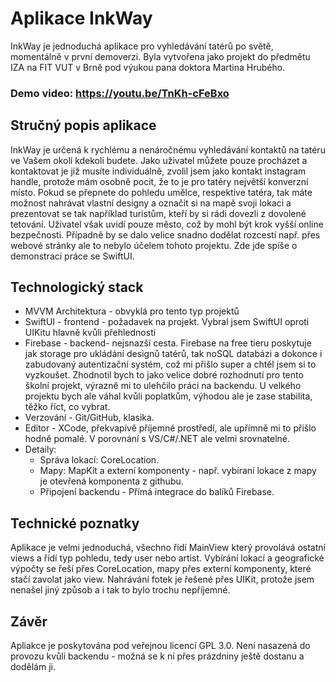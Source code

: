# Aplikace InkWay
InkWay je jednoduchá aplikace pro vyhledávání tatérů po světě, momentálně 
v první demoverzi. Byla vytvořena jako projekt do předmětu IZA na FIT VUT 
v Brně pod výukou pana doktora Martina Hrubého.

### Demo video: https://youtu.be/TnKh-cFeBxo

## Stručný popis aplikace
InkWay je určená k rychlému a nenáročnému vyhledávání kontaktů na tatéru 
ve Vašem okolí kdekoli budete. Jako uživatel můžete pouze procházet a 
kontaktovat je již musíte individuálně, zvolil jsem jako kontakt instagram 
handle, protože mám osobně pocit, že to je pro tatéry největší konverzní 
místo. Pokud se přepnete do pohledu umělce, respektive tatéra, tak máte 
možnost nahrávat vlastní designy a označit si na mapě svoji lokaci a 
prezentovat se tak například turistům, kteří by si rádi dovezli z dovolené 
tetování. Uživatel však uvidí pouze město, což by mohl být krok vyšší 
online bezpečnosti. Případně by se dalo velice snadno dodělat rozcestí 
např. přes webové stránky ale to nebylo účelem tohoto projektu. Zde jde 
spíše o demonstraci práce se SwiftUI.

## Technologický stack
- MVVM Architektura - obvyklá pro tento typ projektů
- SwiftUI - frontend - požadavek na projekt. Vybral jsem SwiftUI oproti 
UIKitu hlavně kvůli přehlednosti
- Firebase - backend- nejsnazší cesta. Firebase na free tieru poskytuje 
jak storage pro ukládání designů tatérů, tak noSQL databázi a dokonce i 
zabudovaný autentizační systém, což mi přišlo super a chtěl jsem si to 
vyzkoušet. Zhodnotil bych to jako velice dobré rozhodnutí pro tento školní 
projekt, výrazně mi to ulehčilo práci na backendu.  U velkého projektu 
bych ale váhal kvůli poplatkům, výhodou ale je zase stabilita, těžko říct, 
co vybrat.
- Verzování - Git/GitHub, klasika. 
- Editor - XCode, překvapivě příjemné prostředí, ale upřímně mi to přišlo 
hodně pomalé. V porovnání s VS/C#/.NET ale velmi srovnatelné.
- Detaily:
	- Správa lokací: CoreLocation.
	- Mapy: MapKit a externí komponenty - např. vybíraní lokace z mapy 
je otevřená komponenta z githubu.
	- Připojení backendu - Přímá integrace do balíků Firebase.

## Technické poznatky
Aplikace je velmi jednoduchá, všechno řídí MainView který provolává 
ostatní views a řídí typ pohledu, tedy user nebo artist. Vybírání lokací a 
geografické výpočty se řeší přes CoreLocation, mapy přes externí 
komponenty, které stačí zavolat jako view. Nahrávání fotek je řešené přes 
UIKit, protože jsem nenašel jiný způsob a i tak to bylo trochu nepříjemné. 

## Závěr
Apliakce je poskytována pod veřejnou licencí GPL 3.0. 
Není nasazená do provozu kvůli backendu - možná se k ní přes prázdniny 
ještě dostanu a dodělám ji.



